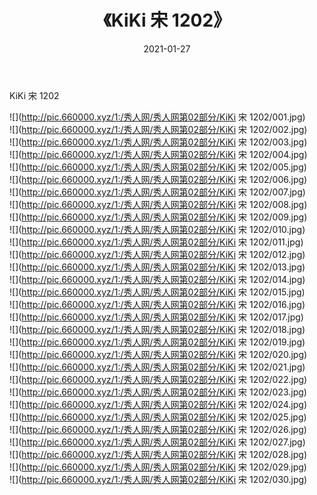 ﻿---
layout: post
title:  《KiKi 宋 1202》
date:   2021-01-27
img: http://pic.660000.xyz/1:/秀人网/秀人网第02部分/KiKi 宋 1202/000.jpg
categories: [美女, 清纯, 唯美]
---

KiKi 宋 1202

  ![](http://pic.660000.xyz/1:/秀人网/秀人网第02部分/KiKi 宋 1202/001.jpg) <br> ![](http://pic.660000.xyz/1:/秀人网/秀人网第02部分/KiKi 宋 1202/002.jpg) <br> ![](http://pic.660000.xyz/1:/秀人网/秀人网第02部分/KiKi 宋 1202/003.jpg) <br> ![](http://pic.660000.xyz/1:/秀人网/秀人网第02部分/KiKi 宋 1202/004.jpg) <br> ![](http://pic.660000.xyz/1:/秀人网/秀人网第02部分/KiKi 宋 1202/005.jpg) <br> ![](http://pic.660000.xyz/1:/秀人网/秀人网第02部分/KiKi 宋 1202/006.jpg) <br> ![](http://pic.660000.xyz/1:/秀人网/秀人网第02部分/KiKi 宋 1202/007.jpg) <br> ![](http://pic.660000.xyz/1:/秀人网/秀人网第02部分/KiKi 宋 1202/008.jpg) <br> ![](http://pic.660000.xyz/1:/秀人网/秀人网第02部分/KiKi 宋 1202/009.jpg) <br> ![](http://pic.660000.xyz/1:/秀人网/秀人网第02部分/KiKi 宋 1202/010.jpg) <br> ![](http://pic.660000.xyz/1:/秀人网/秀人网第02部分/KiKi 宋 1202/011.jpg) <br> ![](http://pic.660000.xyz/1:/秀人网/秀人网第02部分/KiKi 宋 1202/012.jpg) <br> ![](http://pic.660000.xyz/1:/秀人网/秀人网第02部分/KiKi 宋 1202/013.jpg) <br> ![](http://pic.660000.xyz/1:/秀人网/秀人网第02部分/KiKi 宋 1202/014.jpg) <br> ![](http://pic.660000.xyz/1:/秀人网/秀人网第02部分/KiKi 宋 1202/015.jpg) <br> ![](http://pic.660000.xyz/1:/秀人网/秀人网第02部分/KiKi 宋 1202/016.jpg) <br> ![](http://pic.660000.xyz/1:/秀人网/秀人网第02部分/KiKi 宋 1202/017.jpg) <br> ![](http://pic.660000.xyz/1:/秀人网/秀人网第02部分/KiKi 宋 1202/018.jpg) <br> ![](http://pic.660000.xyz/1:/秀人网/秀人网第02部分/KiKi 宋 1202/019.jpg) <br> ![](http://pic.660000.xyz/1:/秀人网/秀人网第02部分/KiKi 宋 1202/020.jpg) <br> ![](http://pic.660000.xyz/1:/秀人网/秀人网第02部分/KiKi 宋 1202/021.jpg) <br> ![](http://pic.660000.xyz/1:/秀人网/秀人网第02部分/KiKi 宋 1202/022.jpg) <br> ![](http://pic.660000.xyz/1:/秀人网/秀人网第02部分/KiKi 宋 1202/023.jpg) <br> ![](http://pic.660000.xyz/1:/秀人网/秀人网第02部分/KiKi 宋 1202/024.jpg) <br> ![](http://pic.660000.xyz/1:/秀人网/秀人网第02部分/KiKi 宋 1202/025.jpg) <br> ![](http://pic.660000.xyz/1:/秀人网/秀人网第02部分/KiKi 宋 1202/026.jpg) <br> ![](http://pic.660000.xyz/1:/秀人网/秀人网第02部分/KiKi 宋 1202/027.jpg) <br> ![](http://pic.660000.xyz/1:/秀人网/秀人网第02部分/KiKi 宋 1202/028.jpg) <br> ![](http://pic.660000.xyz/1:/秀人网/秀人网第02部分/KiKi 宋 1202/029.jpg) <br> ![](http://pic.660000.xyz/1:/秀人网/秀人网第02部分/KiKi 宋 1202/030.jpg) <br>